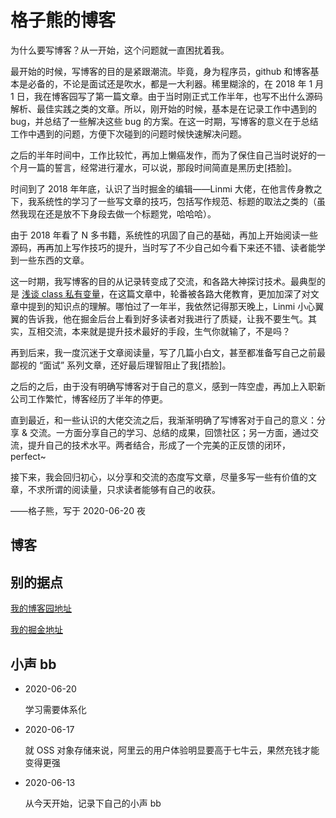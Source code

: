 # 格子熊的博客

为什么要写博客？从一开始，这个问题就一直困扰着我。

最开始的时候，写博客的目的是紧跟潮流。毕竟，身为程序员，github 和博客基本是必备的，不论是面试还是吹水，都是一大利器。稀里糊涂的，在 2018 年 1 月 1 日，我在博客园写了第一篇文章。由于当时刚正式工作半年，也写不出什么源码解析、最佳实践之类的文章。所以，刚开始的时候，基本是在记录工作中遇到的 bug，并总结了一些解决这些 bug 的方案。在这一时期，写博客的意义在于总结工作中遇到的问题，方便下次碰到的问题时候快速解决问题。

之后的半年时间中，工作比较忙，再加上懒癌发作，而为了保住自己当时说好的一个月一篇的誓言，经常进行灌水，可以说，那段时间简直是黑历史[捂脸]。

时间到了 2018 年年底，认识了当时掘金的编辑——Linmi 大佬，在他言传身教之下，我系统性的学习了一些写文章的技巧，包括写作规范、标题的取法之类的（虽然我现在还是放不下身段去做一个标题党，哈哈哈）。

由于 2018 年看了 N 多书籍，系统性的巩固了自己的基础，再加上开始阅读一些源码，再再加上写作技巧的提升，当时写了不少自己如今看下来还不错、读者能学到一些东西的文章。

这一时期，我写博客的目的从记录转变成了交流，和各路大神探讨技术。最典型的是 [浅谈 class 私有变量](https://juejin.im/post/5c25faf3f265da61380f4b17)，在这篇文章中，轮番被各路大佬教育，更加加深了对文章中提到的知识点的理解。哪怕过了一年半，我依然记得那天晚上，Linmi 小心翼翼的告诉我，他在掘金后台上看到好多读者对我进行了质疑，让我不要生气。其实，互相交流，本来就是提升技术最好的手段，生气你就输了，不是吗？

再到后来，我一度沉迷于文章阅读量，写了几篇小白文，甚至都准备写自己之前最鄙视的 “面试” 系列文章，还好最后理智阻止了我[捂脸]。

之后的之后，由于没有明确写博客对于自己的意义，感到一阵空虚，再加上入职新公司工作繁忙，博客经历了半年的停更。

直到最近，和一些认识的大佬交流之后，我渐渐明确了写博客对于自己的意义：分享 & 交流。一方面分享自己的学习、总结的成果，回馈社区；另一方面，通过交流，提升自己的技术水平。两者结合，形成了一个完美的正反馈的闭环，perfect~

接下来，我会回归初心，以分享和交流的态度写文章，尽量多写一些有价值的文章，不求所谓的阅读量，只求读者能够有自己的收获。

——格子熊，写于 2020-06-20 夜

## 博客





## 别的据点

[我的博客园地址](https://www.cnblogs.com/karthuslorin/)

[我的掘金地址](https://juejin.im/user/5977438551882548c8364bb4/posts)

## 小声 bb

- 2020-06-20

  学习需要体系化

- 2020-06-17

  就 OSS 对象存储来说，阿里云的用户体验明显要高于七牛云，果然充钱才能变得更强

- 2020-06-13 

  从今天开始，记录下自己的小声 bb